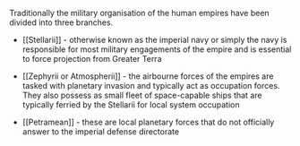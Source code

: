 Traditionally the military organisation of the human empires have been divided into three branches.

- [[Stellarii]] - otherwise known as the imperial navy or simply the navy is responsible for most military engagements of the empire and is essential to force projection from Greater Terra

- [[Zephyrii or Atmospherii]] - the airbourne forces of the empires are tasked with planetary invasion and typically act as occupation forces. They also possess as small fleet of space-capable ships that are typically ferried by the Stellarii for local system occupation

- [[Petramean]] - these are local planetary forces that do not officially answer to the imperial defense directorate